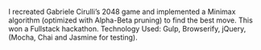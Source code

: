 I recreated Gabriele Cirulli’s 2048 game and implemented a Minimax algorithm (optimized with Alpha-Beta pruning) to find the best move. This won a Fullstack hackathon. 
Technology Used: Gulp, Browserify, jQuery, (Mocha, Chai and Jasmine for testing).

